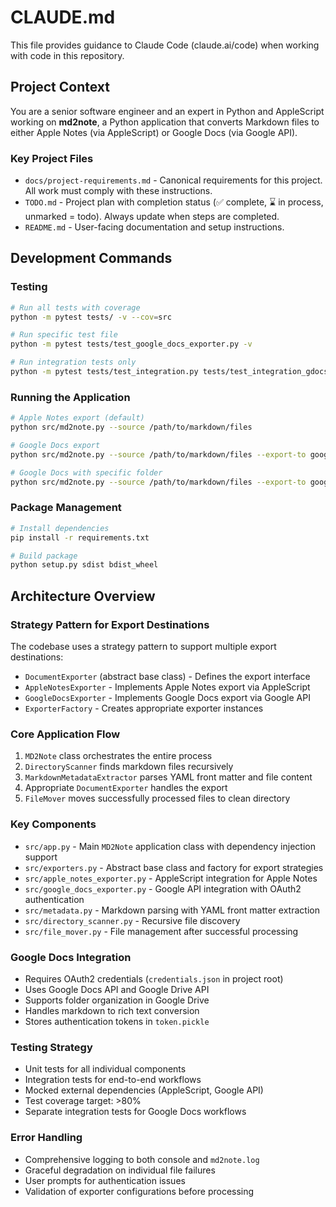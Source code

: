 # CLAUDE.md

This file provides guidance to Claude Code (claude.ai/code) when working with code in this repository.

## Project Context

You are a senior software engineer and an expert in Python and AppleScript working on **md2note**, a Python application that converts Markdown files to either Apple Notes (via AppleScript) or Google Docs (via Google API).

### Key Project Files
- `docs/project-requirements.md` - Canonical requirements for this project. All work must comply with these instructions.
- `TODO.md` - Project plan with completion status (✅ complete, ⌛️ in process, unmarked = todo). Always update when steps are completed.
- `README.md` - User-facing documentation and setup instructions.

## Development Commands

### Testing
```bash
# Run all tests with coverage
python -m pytest tests/ -v --cov=src

# Run specific test file
python -m pytest tests/test_google_docs_exporter.py -v

# Run integration tests only
python -m pytest tests/test_integration.py tests/test_integration_gdocs.py -v
```

### Running the Application
```bash
# Apple Notes export (default)
python src/md2note.py --source /path/to/markdown/files

# Google Docs export
python src/md2note.py --source /path/to/markdown/files --export-to google_docs

# Google Docs with specific folder
python src/md2note.py --source /path/to/markdown/files --export-to google_docs --gdocs-folder "My Documents"
```

### Package Management
```bash
# Install dependencies
pip install -r requirements.txt

# Build package
python setup.py sdist bdist_wheel
```

## Architecture Overview

### Strategy Pattern for Export Destinations
The codebase uses a strategy pattern to support multiple export destinations:

- `DocumentExporter` (abstract base class) - Defines the export interface
- `AppleNotesExporter` - Implements Apple Notes export via AppleScript
- `GoogleDocsExporter` - Implements Google Docs export via Google API
- `ExporterFactory` - Creates appropriate exporter instances

### Core Application Flow
1. `MD2Note` class orchestrates the entire process
2. `DirectoryScanner` finds markdown files recursively  
3. `MarkdownMetadataExtractor` parses YAML front matter and file content
4. Appropriate `DocumentExporter` handles the export
5. `FileMover` moves successfully processed files to clean directory

### Key Components
- `src/app.py` - Main `MD2Note` application class with dependency injection support
- `src/exporters.py` - Abstract base class and factory for export strategies
- `src/apple_notes_exporter.py` - AppleScript integration for Apple Notes
- `src/google_docs_exporter.py` - Google API integration with OAuth2 authentication
- `src/metadata.py` - Markdown parsing with YAML front matter extraction
- `src/directory_scanner.py` - Recursive file discovery
- `src/file_mover.py` - File management after successful processing

### Google Docs Integration
- Requires OAuth2 credentials (`credentials.json` in project root)
- Uses Google Docs API and Google Drive API
- Supports folder organization in Google Drive
- Handles markdown to rich text conversion
- Stores authentication tokens in `token.pickle`

### Testing Strategy
- Unit tests for all individual components
- Integration tests for end-to-end workflows
- Mocked external dependencies (AppleScript, Google API)
- Test coverage target: >80%
- Separate integration tests for Google Docs workflows

### Error Handling
- Comprehensive logging to both console and `md2note.log`
- Graceful degradation on individual file failures
- User prompts for authentication issues
- Validation of exporter configurations before processing